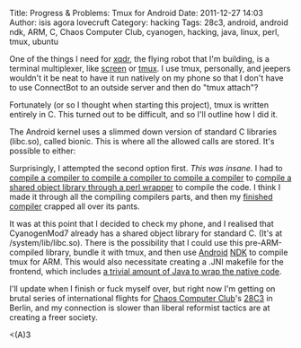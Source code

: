 Title: Progress & Problems: Tmux for Android
Date: 2011-12-27 14:03
Author: isis agora lovecruft
Category: hacking
Tags: 28c3, android, android ndk, ARM, C, Chaos Computer Club, cyanogen, hacking, java, linux, perl, tmux, ubuntu

One of the things I need for [xqdr][], the flying robot that I'm
building, is a terminal multiplexer, like [screen][] or [tmux][]. I use
tmux, personally, and jeepers wouldn't it be neat to have it run
natively on my phone so that I don't have to use ConnectBot to an
outside server and then do "tmux attach"?

Fortunately (or so I thought when starting this project), tmux is
written entirely in C. This turned out to be difficult, and so I'll
outline how I did it.

The Android kernel uses a slimmed down version of standard C libraries
(libc.so), called bionic. This is where all the allowed calls are
stored. It's possible to either:

Surprisingly, I attempted the second option first. *This was insane.* I
had to [compile a compiler to compile a compiler to compile a
compiler][] to [compile a shared object library through a perl
wrapper][] to compile the code. I think I made it through all the
compiling compilers parts, and then my [finished compiler][] crapped all
over its pants.

It was at this point that I decided to check my phone, and I realised
that CyanogenMod7 already has a shared object library for standard C.
(It's at /system/lib/libc.so). There is the possibility that I could use
this pre-ARM-compiled library, bundle it with tmux, and then use
[Android][] [NDK][] to compile tmux for ARM. This would also necessitate
creating a .JNI makefile for the frontend, which includes [a trivial
amount of Java to wrap the native code][].

I'll update when I finish or fuck myself over, but right now I'm getting
on brutal series of international flights for [Chaos Computer Club][]'s
[28C3][] in Berlin, and my connection is slower than liberal reformist
tactics are at creating a freer society.

\<(A)3

  [xqdr]: http://www.patternsinthevoid.net/blog/2011/12/xqdr-a-flying-robot-that-does-things/
    "xqdr: A Flying Robot That Does Things"
  [screen]: http://en.wikipedia.org/wiki/GNU_Screen
  [tmux]: http://tmux.sourceforge.net/
  [compile a compiler to compile a compiler to compile a compiler]: https://gist.github.com/1518816
  [compile a shared object library through a perl wrapper]: http://plausible.org/andy/agcc
  [finished compiler]: https://github.com/jsnyder/arm-eabi-toolchain
  [Android]: http://developer.android.com/sdk/ndk/index.html
  [NDK]: http://mindtherobot.com/blog/452/android-beginners-ndk-setup-step-by-step/
  [a trivial amount of Java to wrap the native code]: http://mobile.tutsplus.com/tutorials/android/ndk-tutorial/
  [Chaos Computer Club]: http://www.ccc.de/en/
  [28C3]: http://events.ccc.de/congress/2011/wiki/Welcome
